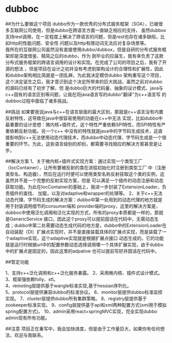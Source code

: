 # dubboc

##为什么要做这个项目
dubbo作为一款优秀的分布式服务框架（SOA），已被很多互联网公司使用，但是dubbo在跨语言方面一直缺乏相应的支持，
虽然dubbox支持rest调用，在一定程度上解决了跨语言的问题，但是rest也存在诸多缺陷，比如http的性能问题、安全性
问题以及http有限动词无法应对复杂场景等。   
我所在的互联网公司虽然没有直接使用dubbo/dubbox，但是自研的分布式服务框架却是深度借鉴、精简之后的dubbo，作为
刚毕业的应届生，我有幸负责了这款分布式服务框架的跨语言调用的设计和实现。在完成了公司的项目之后，我有了开源的想法
，但是项目在设计之初并没有考虑到架构设计的合理性和扩展性，因此和dubbo架构相比简直是一团乱麻，为此我决定模仿dubbo
架构重写这个项目，这个决定诞生之后，我才意识到这个决定所带来的巨大挑战，虽然之前对dubbo的源码已经有了初步了解，但
是dubbo巨大的代码量、抽象的设计模式、java与c++固有的语言区别等问题，让我在将java语言写的dubbo"翻译"为c++语言写
的dubboc过程中面临了诸多挑战。

##挑战
如果要我说java与c++在语言层面的最大区别，那就是c++语言没有内置反射特性，这导致在java中很容易使用的功能在c++中无法
实现，比如dubbo中最重要的设计思想：微内核+插件式，这个特性严重依赖SPI特性，而SPI特性有严重依赖反射功能。另一个c++
中没有的特性就是java中的字节码生成技术，这直接影响到c++无法使用动态代理技术，而dubbo中动态代理、字节码生成是一个很
重要的环节。为此，这些语言级别的却别，都需要寻找相应的解决方案甚至是让步。


##解决方案
1、关于微内核+插件式实现方案：通过实现一个类型工厂（IocContainer），让所有要被反射的类在进程初始化时注册到类型工厂
中（注册类型名、构造器），然后在运行时便可以使用类型名称反射获取这个类的实例，这虽然并不是一个完整的反射实现方案，但是
可以满足一个插件的动态注册和动态获取功能。为此在IocContainer的基础上，我进一步封装了ExtensionLoader，负责插件的查找、
加载，以及对adaptive和wrapper的处理等。
2、关于c++无法动态代理、字节码生成的解决方案：dubbo中第一处用到的动态代理的地方就是用于封装调用细节的consumer端和
provider端的proxy，这里的解决方案是，dubboc中使用泛化调用和泛化实现的方式，所有的proxy本质都是一样的，那就是GenericService
接口，因此这个proxy可以提前固话在代码中，无需动态生成；dubbo中第二处需要动态生成代码的地方是，dubbo中的ExtensionLoader在
自动装配（DI）扩展点实现时，并不是直接装载具体的扩展点实现，而是装载了一个adaptive实现，这个adaptive实现就是根据扩展点接口
动态生成的，它的功能就是运行时根据url中的配置参数动态选择调用哪一个具体扩展实现，由于dubbo中的扩展点是固定的，因此这里的adpative
也可以提前写好并固话在代码中。


##暂定功能

1、支持c++泛化调用和c++泛化服务暴露。
2、采用微内核、插件式设计模式。  
3、框架强依赖folly、stl。   
4、remoting层提供基于wangle标准实现,基于hessian序列化。  
5、protocol层提供兼容dubbo的标准协议。
6、monitor层提供dubbo标准监控实现。
7、cluster层提供dubbo所有集群策略。
8、registry层提供基于zookeeper标准实现。 
9、config层提供基于api和xml两种配置方式(xml用于模拟spring配置方式)。
10、admin采用react+springMVC实现，完全实现dubbo admin现有所有功能。  
 
##注意
项目正在重写中，我会加快进度，但是由于工作量巨大，如果你有任何想法，欢迎与我联系。
